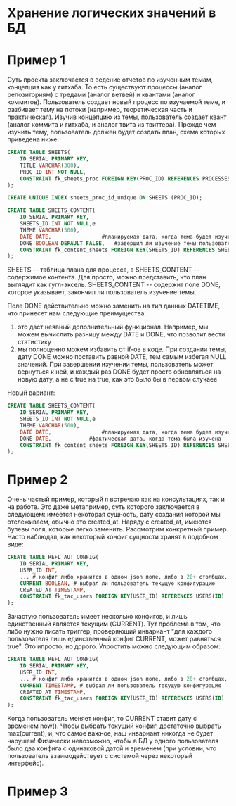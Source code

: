 # Хранение логических значений в БД

# Пример 1

Суть проекта заключается в ведение отчетов по изученным темам, концепция как у гитхаба. То есть существуют 
процессы (аналог репозиториям) с тредами (аналог ветвей) и квантами (аналог коммитов). Пользователь создает новый процесс
по изучаемой теме, и разбивает тему на потоки (например, теоретическая часть и практическая). 
Изучив концепцию из темы, пользователь создает квант (аналог коммита и гитхаба, и аналог твита из твиттера).
Прежде чем изучить тему, пользователь должен будет создать план, схема которых приведена ниже:

```sql
CREATE TABLE SHEETS(
    ID SERIAL PRIMARY KEY,
    TITLE VARCHAR(300),
    PROC_ID INT NOT NULL,
    CONSTRAINT fk_sheets_proc FOREIGN KEY(PROC_ID) REFERENCES PROCESSES(ID)
);

CREATE UNIQUE INDEX sheets_proc_id_unique ON SHEETS (PROC_ID);

CREATE TABLE SHEETS_CONTENT(
    ID SERIAL PRIMARY KEY,
    SHEETS_ID INT NOT NULL,е
    THEME VARCHAR(500),
    DATE DATE,                #планируемая дата, когда тема будет изучена
    DONE BOOLEAN DEFAULT FALSE,   #завершил ли изучение темы пользователь
    CONSTRAINT fk_content_sheets FOREIGN KEY(SHEETS_ID) REFERENCES SHEETS(ID)
);
```

SHEETS -- таблица плана для процесса, а SHEETS_CONTENT --  содержимое контента. Для просто, можно представить, что 
план выглядит как гугл-эксель. 
SHEETS_CONTENT -- содержит поле DONE, которое указывает, закончил ли пользователь изучение темы. 

Поле DONE действительно можно заменить на тип данных DATETIME, что принесет нам следующие преимущества:
1) это даст неявный дополнительный функционал. Например, мы можем вычислить разницу между DATE и DONE, что позволит вести статистику
2) мы полноценно можем избавить от if-ов в коде. При создании темы, дату DONE можно поставить равной DATE, тем самым избегая NULL значений.
При завершении изучении темы, пользователь может вернуться к ней, и каждый раз DONE будет просто обновляться на новую дату, а не с 
true на true, как это было бы в первом случаее


Новый вариант:

```sql
CREATE TABLE SHEETS_CONTENT(
    ID SERIAL PRIMARY KEY,
    SHEETS_ID INT NOT NULL,е
    THEME VARCHAR(500),
    DATE DATE,                #планируемая дата, когда тема будет изучена
    DONE DATE,            #фактическая дата, когда тема была изучена
    CONSTRAINT fk_content_sheets FOREIGN KEY(SHEETS_ID) REFERENCES SHEETS(ID)
);
```

# Пример 2

Очень частый пример, который я встречаю как на консультациях, так и на работе. Это даже метапример, суть которого заключается в следующем:
имеется некоторая сущность, дату создания которой мы отслеживаем, обычно это created_at. Наряду с created_at, имеются булевы поля, которые
легко заменить. Рассмотрим конкретный пример.
Часто наблюдал, как некоторый конфиг сущности хранят в подобном виде:

```sql
CREATE TABLE REFL_AUT_CONFIG(
    ID SERIAL PRIMARY KEY,
    USER_ID INT,
    ... # конфиг либо хранится в одном json поле, либо в 20+ столбцах, не суть важно
    CURRENT BOOLEAN, # выбрал ли пользователь текущую конфигурацию
    CREATED_AT TIMESTAMP,
    CONSTRAINT fk_tac_users FOREIGN KEY(USER_ID) REFERENCES USERS(ID)
);
```

Зачастую пользователь имеет несколько конфигов, и лишь единственный является текущим (CURRENT). 
Тут проблема в том, что либо нужно писать триггер, проверяющий инвариант "для каждого пользователя лишь единственный конфиг CURRENT, 
может равняться true". Это ипросто, но дорого. Упростить можно следующим образом:

```sql
CREATE TABLE REFL_AUT_CONFIG(
    ID SERIAL PRIMARY KEY,
    USER_ID INT,
    ... # конфиг либо хранится в одном json поле, либо в 20+ столбцах, не суть важно
    CURRENT TIMESTAMP, # выбрал ли пользователь текущую конфигурацию
    CREATED_AT TIMESTAMP,
    CONSTRAINT fk_tac_users FOREIGN KEY(USER_ID) REFERENCES USERS(ID)
);
```

Когда пользователь меняет конфиг, то CURRENT ставит дату с временем now(). Чтобы выбрать текущий конфиг, достаточно выбрать 
max(current), и, что самое важное, наш инвариант никогда не будет нарушен! Физически невозможно, чтобы в БД у одного пользователя было два
конфига с одинаковой датой и временем (при условии, что пользователь взаимодействует с системой через некоторый интерфейс).

# Пример 3

